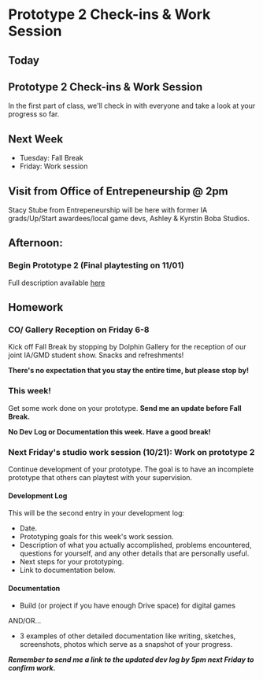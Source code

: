 # Prototype 2 Check-ins & Work Session

## Today

## Prototype 2 Check-ins & Work Session
In the first part of class, we'll check in with everyone and take a look at your progress so far. 

## Next Week
- Tuesday: Fall Break
- Friday: Work session

## Visit from Office of Entrepeneurship @ 2pm
Stacy Stube from Entrepeneurship will be here with former IA grads/Up/Start awardees/local game devs, Ashley  & Kyrstin Boba Studios.

## Afternoon: 

### Begin Prototype 2 (Final playtesting on 11/01)
Full description available [here](https://docs.google.com/document/d/1aw8XT93AwfH46Ua1GScX28yFrOn90XXJ3CzeqI-9LFE/edit?usp=sharing)


## Homework

### CO/ Gallery Reception on Friday 6-8
Kick off Fall Break by stopping by Dolphin Gallery for the reception of our joint IA/GMD student show. Snacks and refreshments! 

**There's no expectation that you stay the entire time, but please stop by!**

### This week!
Get some work done on your prototype. **Send me an update before Fall Break.**

**No Dev Log or Documentation this week. Have a good break!**

### Next Friday's studio work session (10/21): Work on prototype 2
Continue development of your prototype. The goal is to have an incomplete prototype that others can playtest with your supervision.

#### Development Log

This will be the second entry in your development log:
- Date.
- Prototyping goals for this week's work session.
- Description of what you actually accomplished, problems encountered, questions for yourself, and any other details that are personally useful.
- Next steps for your prototyping.
- Link to documentation below.

#### Documentation
- Build (or project if you have enough Drive space) for digital games

AND/OR...

- 3 examples of other detailed documentation like writing, sketches, screenshots, photos which serve as a snapshot of your progress.

***Remember to send me a link to the updated dev log by 5pm next  Friday to confirm work.***